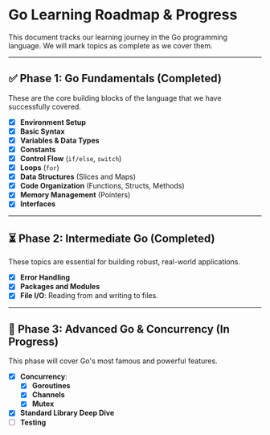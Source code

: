# Go Learning Roadmap & Progress

This document tracks our learning journey in the Go programming language. We will mark topics as complete as we cover them.

---

## ✅ Phase 1: Go Fundamentals (Completed)

These are the core building blocks of the language that we have successfully covered.

- [x] **Environment Setup**
- [x] **Basic Syntax**
- [x] **Variables & Data Types**
- [x] **Constants**
- [x] **Control Flow** (`if/else`, `switch`)
- [x] **Loops** (`for`)
- [x] **Data Structures** (Slices and Maps)
- [x] **Code Organization** (Functions, Structs, Methods)
- [x] **Memory Management** (Pointers)
- [x] **Interfaces**

---

## ⏳ Phase 2: Intermediate Go (Completed)

These topics are essential for building robust, real-world applications.

- [x] **Error Handling**
- [x] **Packages and Modules**
- [x] **File I/O**: Reading from and writing to files.

---

## 🚀 Phase 3: Advanced Go & Concurrency (In Progress)

This phase will cover Go's most famous and powerful features.

- [x] **Concurrency**:
    - [x] **Goroutines**
    - [x] **Channels**
    - [x] **Mutex**
- [x] **Standard Library Deep Dive**
- [ ] **Testing**